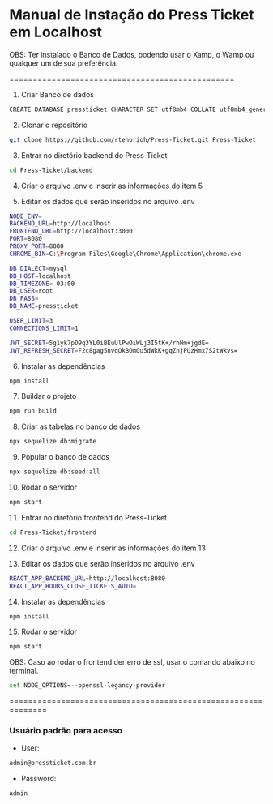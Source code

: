 # Manual de Instação do Press Ticket em Localhost

OBS: Ter instalado o Banco de Dados, podendo usar o Xamp, o Wamp ou qualquer um de sua preferência.

================================================

1. Criar Banco de dados

```bash
CREATE DATABASE pressticket CHARACTER SET utf8mb4 COLLATE utf8mb4_general_ci;
```

2. Clonar o repositório

```bash
git clone https://github.com/rtenorioh/Press-Ticket.git Press-Ticket
```

3. Entrar no diretório backend do Press-Ticket

```bash
cd Press-Ticket/backend
```

4. Criar o arquivo .env e inserir as informações do item 5

5. Editar os dados que serão inseridos no arquivo .env

```bash
NODE_ENV=  
BACKEND_URL=http://localhost  
FRONTEND_URL=http://localhost:3000  
PORT=8080  
PROXY_PORT=8080  
CHROME_BIN=C:\Program Files\Google\Chrome\Application\chrome.exe  

DB_DIALECT=mysql  
DB_HOST=localhost  
DB_TIMEZONE=-03:00  
DB_USER=root  
DB_PASS=  
DB_NAME=pressticket 

USER_LIMIT=3  
CONNECTIONS_LIMIT=1

JWT_SECRET=5g1yk7pD9q3YL0iBEuUlPwOiWLj3I5tK+/rhHm+jgdE=  
JWT_REFRESH_SECRET=F2c8gag5nvqQkBOmOu5dWkK+gqZnjPUzHmx7S2tWkvs=
```

6. Instalar as dependências

```bash
npm install
```

7. Buildar o projeto

```bash
npm run build
```

8. Criar as tabelas no banco de dados

```bash
npx sequelize db:migrate
```

9. Popular o banco de dados

```bash 
npx sequelize db:seed:all
```

10. Rodar o servidor

```bash
npm start
```

11. Entrar no diretório frontend do Press-Ticket

```bash
cd Press-Ticket/frontend
``` 

12. Criar o arquivo .env e inserir as informações do item 13

13. Editar os dados que serão inseridos no arquivo .env

```bash
REACT_APP_BACKEND_URL=http://localhost:8080
REACT_APP_HOURS_CLOSE_TICKETS_AUTO=
```  

14. Instalar as dependências

```bash
npm install
```

15. Rodar o servidor

```bash
npm start
```

OBS: Caso ao rodar o frontend der erro de ssl, usar o comando abaixo no terminal.
```bash
set NODE_OPTIONS=--openssl-legancy-provider
```

==============================================================

### Usuário padrão para acesso

* User: 
```bash
admin@pressticket.com.br  
```
* Password: 
```bash
admin
```